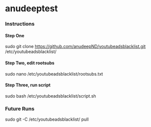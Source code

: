 # anudeeptest

### Instructions

#### Step One

sudo git clone https://github.com/anudeepND/youtubeadsblacklist.git /etc/youtubeadsblacklist/

#### Step Two, edit rootsubs

sudo nano /etc/youtubeadsblacklist/rootsubs.txt

#### Step Three, run script

sudo bash /etc/youtubeadsblacklist/script.sh


### Future Runs

sudo git -C /etc/youtubeadsblacklist/ pull
